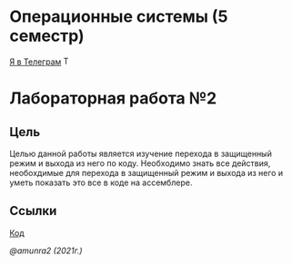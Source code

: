 # Операционные системы (5 семестр)

 [Я в Телеграм](https://t.me/amunra2) <img src="https://img.icons8.com/external-tal-revivo-shadow-tal-revivo/344/external-telegram-is-a-cloud-based-instant-messaging-and-voice-over-ip-service-logo-shadow-tal-revivo.png" alt="Telegram" width=15>

# Лабораторная работа №2

## Цель

Целью данной работы является изучение перехода в защищенный режим и выхода из него по коду. Необходимо знать все действия, необохдимые для перехода в защищенный режим и выхода из него и уметь показать это все в коде на ассемблере.

## Ссылки

[Код](./src/main.asm)

_@amunra2 (2021г.)_
